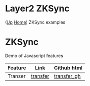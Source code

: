 # Layer2 ZKSync  <!-- omit in toc --> 
([Up](..) [Home](..\..))
ZKSync examples 

# ZKSync
Demo of Javascript features

| Feature             | Link       | Github html   
| --------            | ----       | --------      
| Transer             | [transfer] | [transfer_gh] 
 
[transfer]:    https://web3examples.com/ethereum/layer2_zksync/transfer.html  
[transfer_gh]:     https://github.com/web3examples/ethereum/blob/master/layer2_zksync/transfer.html